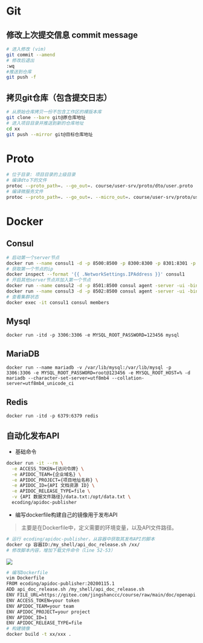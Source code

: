 
# Git
## 修改上次提交信息 commit message
```bash
# 进入修改 (vim)
git commit --amend
# 修改后退出
:wq
#推送到仓库
git push -f
```
## 拷贝git仓库（包含提交日志）
```bash
# 从原始仓库拷贝一份不包含工作区的裸版本库
git clone --bare git@原仓库地址
# 进入项目目录并推送到新的仓库地址
cd xx
git push --mirror git@目标仓库地址
```

# Proto
```bash
# 位于目录: 项目目录的上级目录
# 编译dto下的文件
protoc --proto_path=. --go_out=. course/user-srv/proto/dto/user.proto
# 编译微服务文件
protoc --proto_path=. --go_out=. --micro_out=. course/user-srv/proto/user/user.proto
```

# Docker
## Consul

```bash
# 启动第一个server节点
docker run --name consul1 -d -p 8500:8500 -p 8300:8300 -p 8301:8301 -p 8302:8302 -p 8600:8600 consul agent -server -bootstrap-except 2 -ui -bind=0.0.0.0 -client=0.0.0.0
# 获取第一个节点的ip
docker inspect --format '{{ .NetworkSettings.IPAddress }}' consul1
# 开启其他server节点并加入第一个节点
docker run --name consul2 -d -p 8501:8500 consul agent -server -ui -bind=0.0.0.0 -client=0.0.0.0 -join x.x.x.x
docker run --name consul3 -d -p 8502:8500 consul agent -server -ui -bind=0.0.0.0 -client=0.0.0.0 -join x.x.x.x
# 查看集群状态
docker exec -it consul1 consul members
```

## Mysql
```
docker run -itd -p 3306:3306 -e MYSQL_ROOT_PASSWORD=123456 mysql
```

## MariaDB

```
docker run --name mariadb -v /var/lib/mysql:/var/lib/mysql -p 3306:3306 -e MYSQL_ROOT_PASSWORD=root@123456 -e MYSQL_ROOT_HOST=% -d mariadb --character-set-server=utf8mb4 --collation-server=utf8mb4_unicode_ci
```

## Redis
```
docker run -itd -p 6379:6379 redis
```

## 自动化发布API
- 基础命令
```bash
docker run -it --rm \
  -e ACCESS_TOKEN={访问令牌} \
  -e APIDOC_TEAM={企业域名} \
  -e APIDOC_PROJECT={项目地址名称} \
  -e APIDOC_ID={API 文档资源 ID} \
  -e APIDOC_RELEASE_TYPE=file \
  -v {API 数据文件路径}/data.txt:/opt/data.txt \
  ecoding/apidoc-publisher
```
- 编写dockerfile构建自己的镜像用于发布API
> 主要是在Dockerfile中，定义需要的环境变量，以及API文件路径。
```bash
# 运行 ecoding/apidoc-publisher，从容器中获取其发布API的脚本
docker cp 容器ID:/my_shell/api_doc_release.sh /xx/
# 修改脚本内容，增加下载文件命令（line 52-53）
```
![](https://gitee.com/jingshanccc/image/raw/master/image/image-20201201120717958.png)
```bash
# 编写Dockerfile
vim Dockerfile
FROM ecoding/apidoc-publisher:20200115.1
ADD api_doc_release.sh /my_shell/api_doc_release.sh
ENV FILE_URL=https://gitee.com/jingshanccc/course/raw/main/doc/openapi.yaml
ENV ACCESS_TOKEN=your token
ENV APIDOC_TEAM=your team
ENV APIDOC_PROJECT=your project
ENV APIDOC_ID=1
ENV APIDOC_RELEASE_TYPE=file
# 构建镜像
docker build -t xx/xxx .
```